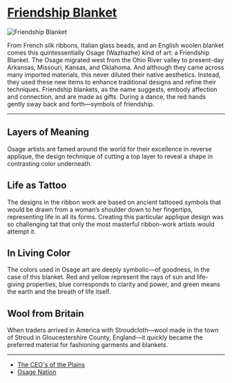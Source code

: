 # [Friendship Blanket](http://artsmia.github.io/griot/#/o/112568)
![Friendship Blanket](http://api.artsmia.org/images/112568/large.jpg)

From French silk ribbons, Italian glass beads, and an English woolen blanket comes this quintessentially Osage (Wazhazhe) kind of art: a Friendship Blanket. The Osage migrated west from the Ohio River valley to present-day Arkansas, Missouri, Kansas, and Oklahoma. And although they came across many imported materials, this never diluted their native aesthetics. Instead, they used these new items to enhance traditional designs and refine their techniques. Friendship blankets, as the name suggests, embody affection and connection, and are made as gifts. During a dance, the red hands gently sway back and forth—symbols of friendship. 

---

## Layers of Meaning

Osage artists are famed around the world for their excellence in reverse applique, the design technique of cutting a top layer to reveal a shape in contrasting color underneath.

## Life as Tattoo

The designs in the ribbon work are based on ancient tattooed symbols that would be drawn from a woman’s shoulder down to her fingertips, representing life in all its forms. Creating this particular applique design was so challenging tat that only the most masterful ribbon-work artists would attempt it.

## In Living Color

The colors used in Osage art are deeply symbolic—of goodness, in the case of this blanket. Red and yellow represent the rays of sun and life-giving properties, blue corresponds to clarity and power, and green means the earth and the breath of life itself.

## Wool from Britain

When traders arrived in America with Stroudcloth—wool made in the town of Stroud in Gloucestershire County, England—it quickly became the preferred material for fashioning garments and blankets.

---

* [The CEO's of the Plains](../stories/the-ceo-s-of-the-plains.md)
* [Osage Nation](../stories/osage-nation.md)
